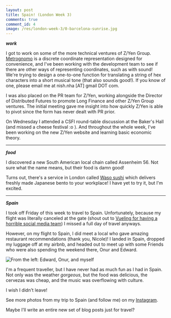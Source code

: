 ```yaml
---
layout: post
title: Spain! (London Week 3)
comments: true
comment_id: 4
image: /res/london-week-3/0-barcelona-sunrise.jpg
---
```

***work***

I got to work on some of the more technical ventures of Z/Yen Group. [Metrognomo](https://www.metrognomo.com/) is a discrete coordinate representation designed for convenience, and I've been working with the development team to see if there are other ways of representing coordinates, such as with sound! We're trying to design a one-to-one function for translating a string of hex characters into a short musical tone (that also sounds good!). If you know of one, please email me at nish.nha [AT] gmail DOT com.

I was also placed on the PR team for Z/Yen, working alongside the Director of Distributed Futures to promote Long Finance and other Z/Yen Group ventures. The initial meeting gave me insight into how quickly Z/Yen is able to pivot since the form has never dealt with PR prior.

On Wednesday I attended a CSFI round-table discussion at the Baker's Hall (and missed a cheese festival :o ). And throughout the whole week, I've been working on the new Z/Yen website and learning basic economic theory.

---
***food***


I discovered a new South American local chain called Assenheim 56. Not sure what the name means, but their food is damn good!

Turns out, there's a service in London called [Waso sushi](https://www.waso.tokyo/order) which delivers freshly made Japanese bento to your workplace! I have yet to try it, but I'm excited.

---

***Spain***

I took off Friday of this week to travel to Spain. Unfortunately, because my flight was literally canceled at the gate (shout out to [Vueling for having a horrible social media team](https://twitter.com/Nishnha/status/1002886483655712769)) I missed a full day of travel anyways.

However, on my flight to Spain, I did meet a local who gave amazing restaurant recommendations (thank you, Nicole)! I landed in Spain, dropped my luggage off at my airbnb, and headed out to meet up with some Friends who were also spending the weekend there, Onur and Edward.

![From the left: Edward, Onur, and myself](https://i.imgur.com/rUUdImR.jpg)

I'm a frequent traveller, but I have never had as much fun as I had in Spain. Not only was the weather *gorgeous*, but the food was delicious, the cervezas was cheap, and the music was overflowing with culture.

I wish I didn't leave!

See more photos from my trip to Spain (and follow me) on my [Instagram](https://www.instagram.com/nishnha/).

Maybe I'll write an entire new set of blog posts just for travel?